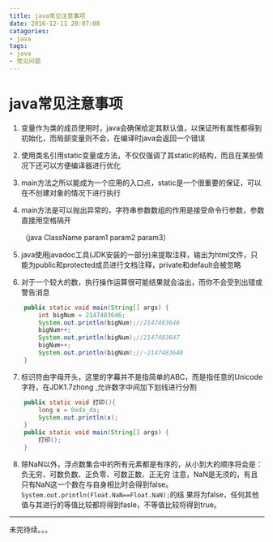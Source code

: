 ```yaml
---
title: java常见注意事项
date: 2016-12-11 20:07:08
catagories:
- java
tags:
- java
- 常见问题
---
```


#  java常见注意事项

1. 变量作为类的成员使用时，java会确保给定其默认值，以保证所有属性都得到初始化，而局部变量则不会，在编译时java会返回一个错误

2. 使用类名引用static变量或方法，不仅仅强调了其static的结构，而且在某些情况下还可以方便编译器进行优化

3. main方法之所以能成为一个应用的入口点，static是一个很重要的保证，可以在不创建对象的情况下进行执行

4. main方法是可以抛出异常的，字符串参数数组的作用是接受命令行参数，参数直接用空格隔开

   （java ClassName  param1 param2 param3）

5. java使用javadoc工具(JDK安装的一部分)来提取注释，输出为html文件，只能为public和protected成员进行文档注释，private和default会被忽略

   <!--more-->

6. 对于一个较大的数，执行操作运算很可能结果就会溢出，而你不会受到出错或警告消息

```java
	public static void main(String[] args) {
		int bigNum = 2147483646;
		System.out.println(bigNum);//2147483646
		bigNum++;
		System.out.println(bigNum);//2147483647
		bigNum++;
		System.out.println(bigNum);//-2147483648
	}
```

7. 标识符由字母开头，这里的字幕并不是指简单的ABC，而是指任意的Unicode字符，在JDK1.7zhong ,允许数字中间加下划线进行分割

```java
	public static void 打印(){
		long x = 0xda_da;
		System.out.println(x);
	}
	public static void main(String[] args) {
		打印();
	}
```
8. 除NaN以外，浮点数集合中的所有元素都是有序的，从小到大的顺序将会是：负无穷、可数负数、正负零、可数正数、正无穷
注意，NaN是无须的，有且只有NaN这一个数在与自身相比时会得到false。`System.out.println(Float.NaN==Float.NaN);`的结
果将为false，任何其他值与其进行的等值比较都将得到fasle，不等值比较将得到true。







-----

未完待续。。。